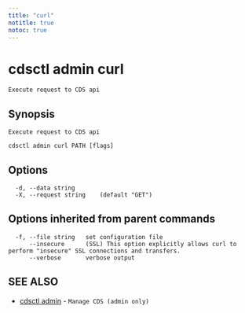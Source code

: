 ```yaml
---
title: "curl"
notitle: true
notoc: true
---
```

# cdsctl admin curl

`Execute request to CDS api`

## Synopsis

`Execute request to CDS api`

```
cdsctl admin curl PATH [flags]
```

## Options

```
  -d, --data string      
  -X, --request string    (default "GET")
```

## Options inherited from parent commands

```
  -f, --file string   set configuration file
      --insecure      (SSL) This option explicitly allows curl to perform "insecure" SSL connections and transfers.
      --verbose       verbose output
```

## SEE ALSO

* [cdsctl admin](/docs/components/cdsctl/admin/)	 - `Manage CDS (admin only)`

